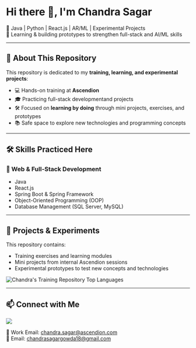 # Hi there 👋, I'm Chandra Sagar

🔹 Java | Python | React.js | AR/ML | Experimental Projects  
🔹 Learning & building prototypes to strengthen full-stack and AI/ML skills  

---

## 🚀 About This Repository
This repository is dedicated to my **training, learning, and experimental projects**:  
- 💻 Hands-on training at **Ascendion**  
- 🎓 Practicing full-stack developmentand projects  
- 🛠️ Focused on **learning by doing** through mini projects, exercises, and prototypes  
- 📚 Safe space to explore new technologies and programming concepts  

---

## 🛠️ Skills Practiced Here

### 💼 Web & Full-Stack Development
- Java
- React.js  
- Spring Boot & Spring Framework
- Object-Oriented Programming (OOP)
- Database Management (SQL Server, MySQL)  

---

## 📂 Projects & Experiments
This repository contains:  
- Training exercises and learning modules  
- Mini projects from internal Ascendion sessions  
- Experimental prototypes to test new concepts and technologies  

![Chandra's Training Repository Top Languages](https://github-readme-stats.vercel.app/api/top-langs/?username=ASC04-CHANDRA-GIT-HUB&layout=compact&theme=tokyonight)  

---

## 📫 Connect with Me
<a href="https://www.linkedin.com/in/chandra-sagar-c-m/" target="_blank">
  <img src="https://img.shields.io/badge/LinkedIn%20Profile-0077B5?style=for-the-badge&logo=linkedin&logoColor=white"/>
</a>  

📧 Work Email: chandra.sagar@ascendion.com  
📧 Email: chandrasagargowda18@gmail.com  
